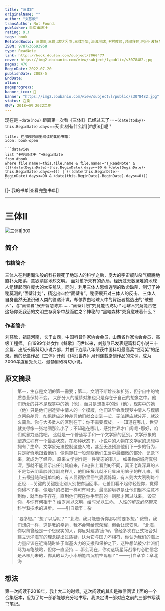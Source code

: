 ```yaml
---
title: "三体Ⅱ"
originalName: ""
author: "刘慈欣"
transAuthor: Not Found.
publisher: 重庆出版社
rating: 9.3
tags: book
RelatedBooks: 三体Ⅲ,三体,球状闪电,三体全集,流浪地球,乡村教师,时间移民,哈利·波特与魔法石,盗墓笔记,带上她的眼睛
ISBN: 9787536693968
type: ReadNote
link: https://book.douban.com/subject/3066477
cover: https://img2.doubanio.com/view/subject/l/public/s3078482.jpg
pages: 470
BeginDate: 2022-07-20
publishDate: 2008-5
EndDate:
alias:
pageprogress:
banner_icon: 📖
banner: "https://img2.doubanio.com/view/subject/l/public/s3078482.jpg"
status: 在读
备注: 2018一刷 2022二刷
---
```


现在是 `=date(now)`
距离第一次看《三体Ⅱ》已经过去了==`=(date(today)-this.BeginDate).days`==天
此刻有什么新[[#想法]]呢？
````ad-abstract
title: 在那段时间里阅读的其他书籍：
icon: book-open

```dataview
list "开始阅读于 "+BeginDate
from #book
where file.name!=this.file.name & file.name!="T_ReadNote" & ((((date(BeginDate)-this.BeginDate).days<=90 & (date(BeginDate)-this.BeginDate).days>=0)) | (((date(this.BeginDate)-BeginDate).days<=90 & (date(this.BeginDate)-BeginDate).days>=0)))
```
````
[[- 我的书单|查看完整书单]]

---
# 三体Ⅱ

![三体Ⅱ|300](https://img2.doubanio.com/view/subject/l/public/s3078482.jpg)

## 简介
### 书籍简介

三体人在利用魔法般的科技锁死了地球人的科学之后，庞大的宇宙舰队杀气腾腾地直扑太阳系，意欲清除地球文明。
面对前所未有的危局，经历过无数磨难的地球人组建起同样庞大的太空舰队，同时，利用三体人思维透明的致命缺陷，制订了神秘莫测的“面壁计划”，精选出四位“面壁者”。秘密展开对三体人的反击。
三体人自身虽然无法识破人类的诡谲计谋，却依靠由地球人中的背叛者挑选出的“破壁人”，与“面壁者”展开智慧博弈……
“面壁计划”究竟能否成功？地球人究竟能否在这场你死我活的文明生存竞争中战而胜之？神秘的
“黑暗森林”究竟意味着什么？


### 作者简介

刘慈欣，祖籍河南，长于山西，中国科普作家协会会员，山西省作家协会会员，高级工程师。
自1999年处女作《鲸歌》问世以来，刘慈欣已发表短篇科幻小说三十余篇、出版长篇科幻小说六部，并创下连续八年荣获中国科幻最高奖“银河奖”的纪录。他的长篇作品《三体》开创《科幻世界》月刊连载原创作品的先例，成为2006年度最受关注、最畅销的科幻小说。


## 原文摘录
> 第一，生存是文明的第一需要；第二，文明不断增长和扩张，但宇宙中的物质总量保持不变。
大部分人的爱情对象也只是存在于自己的想象之中。他们所爱的并不是现实中的她（他），而只是想象中的她（他），现实中的她（他）只是他们创造梦中情人的一个模版，他们迟早会发现梦中情人与模版之间的差异，如果适应这种差异他们就会走到一起，无法适应就分开，就这么简单。你与大多数人的区别在于：你不需要模板。
-一知道在哪儿，世界就变得像一张地图那么小了；不知道在哪儿，感觉世界才广阔呢 -那好，咱们就努力迷路吧。
这就是一个普通写手和一个文学家的区别。文学形象的塑造过程有一个最高状态，在那种状态下，小说中的人物在文学家的思想中拥有了生命，文学家无法控制这些人物，甚至无法预测他们下一步的行为，只是好奇地跟着他们，像偷窥狂一般观察他们生活中最细微的部分，记录下来，就成为了经典。
原来文学创作是一件变态的事儿。
如果你的城府真够深，那就不能显示出任何城府来，和电影上看到的不同，真正老谋深算的人不是每天阴着脸装那副鸟样儿，他们压根儿就不用显出用脑子的样儿来，看上去都挺随和挺单纯的，有人显得俗里俗气婆婆妈妈，有人则大大咧咧每个正经……关键的关键是让别人别把你当回事，让他们看不起你轻视你，觉得你碍不了事，像墙角的扫把一样可有可无，最高的境界是让他们根本注意不到你，就当你不存在，直到他们死在你手里前的一刹那才回过味来。
毁灭你，与你有何相干？
给岁月以文明，给时光以生命。
人性的解放必然带来科学和技术的进步。
——引自章节：杂

> “要多想。” “想了以后呢？” “北海，我只能告诉你那以前要多想。”
爸爸，我们想的一样，这是我的幸运，我不会带给您荣耀，但会让您安息。
“北海，你以前曾经是一个很现实的人，你反对建造‘唐’号，曾经多次在正式场合对建立远洋海军的理念提出过质疑，认为它与国力不相符，你认为我们的海上力量应该在近海随时处于岸基火力的支援和保护之下，这种想法被少壮派们骂为乌龟战略，但你一直坚持……那么现在，你对这场星际战争的必胜信念是从哪儿来的，你真的认为小木船能击沉航空母舰？”
——引自章节：章北海

## 想法
第一次阅读于2018年，我上大二的时候。这次阅读的其实是微信阅读上面的一个合集版本，但为了每一部都能够充分地书写，我决定讲一部对应之前的三部书写读书笔记。